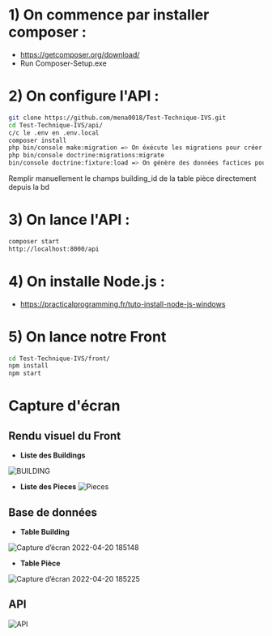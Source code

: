 # 1) On commence par installer composer :
* https://getcomposer.org/download/
* Run Composer-Setup.exe


# 2) On configure l'API :
```bash
git clone https://github.com/mena0018/Test-Technique-IVS.git
cd Test-Technique-IVS/api/
c/c le .env en .env.local
composer install
php bin/console make:migration => On éxécute les migrations pour créer les tables.
php bin/console doctrine:migrations:migrate
bin/console doctrine:fixture:load => On génère des données factices pour alimenter les tables.
```
Remplir manuellement le champs building_id de la table pièce directement depuis la bd

# 3) On lance l'API :

```bash
composer start
http://localhost:8000/api
```

# 4) On installe Node.js :
* https://practicalprogramming.fr/tuto-install-node-js-windows


# 5) On lance notre Front  
```bash
cd Test-Technique-IVS/front/
npm install
npm start
```


# Capture d'écran

## Rendu visuel du Front
* **Liste des Buildings**

![BUILDING](https://user-images.githubusercontent.com/89834824/164480102-ac563c5d-925f-4802-956b-d2b1a8eb4628.png)

* **Liste des Pieces**
![Pieces](https://user-images.githubusercontent.com/89834824/164480103-a2993d39-35dd-4849-9212-ba4b9cd53572.png)


## Base de données
* **Table Building**

![Capture d’écran 2022-04-20 185148](https://user-images.githubusercontent.com/89834824/164284999-41dbdf64-7cc2-483f-886f-2059e46393e8.png)

* **Table Pièce**

![Capture d’écran 2022-04-20 185225](https://user-images.githubusercontent.com/89834824/164285002-ae7deb2b-4237-4e9c-b85a-c8c90d8e4f31.png)



## API

![API](https://user-images.githubusercontent.com/89834824/164480094-4714bd3a-0880-4040-b963-1ebcb4227c68.png)
